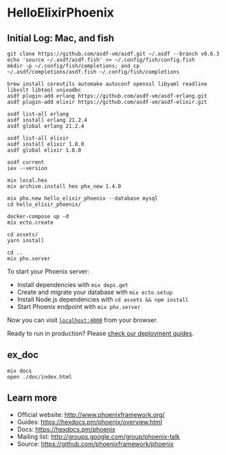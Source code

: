 # HelloElixirPhoenix

## Initial Log: Mac, and fish

```
git clone https://github.com/asdf-vm/asdf.git ~/.asdf --branch v0.6.3
echo 'source ~/.asdf/asdf.fish' >> ~/.config/fish/config.fish
mkdir -p ~/.config/fish/completions; and cp ~/.asdf/completions/asdf.fish ~/.config/fish/completions

brew install coreutils automake autoconf openssl libyaml readline libxslt libtool unixodbc
asdf plugin-add erlang https://github.com/asdf-vm/asdf-erlang.git
asdf plugin-add elixir https://github.com/asdf-vm/asdf-elixir.git

asdf list-all erlang
asdf install erlang 21.2.4
asdf global erlang 21.2.4

asdf list-all elixir
asdf install elixir 1.8.0
asdf global elixir 1.8.0

asdf current
iex --version

mix local.hex
mix archive.install hex phx_new 1.4.0

mix phx.new hello_elixir_phoenix --database mysql
cd hello_elixir_phoenix/

docker-compose up -d
mix ecto.create

cd assets/
yarn install

cd ..
mix phx.server
```


To start your Phoenix server:
  * Install dependencies with `mix deps.get`
  * Create and migrate your database with `mix ecto.setup`
  * Install Node.js dependencies with `cd assets && npm install`
  * Start Phoenix endpoint with `mix phx.server`

Now you can visit [`localhost:4000`](http://localhost:4000) from your browser.

Ready to run in production? Please [check our deployment guides](https://hexdocs.pm/phoenix/deployment.html).

## ex_doc
```
mix docs
open ./doc/index.html
```

## Learn more

  * Official website: http://www.phoenixframework.org/
  * Guides: https://hexdocs.pm/phoenix/overview.html
  * Docs: https://hexdocs.pm/phoenix
  * Mailing list: http://groups.google.com/group/phoenix-talk
  * Source: https://github.com/phoenixframework/phoenix
